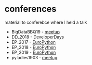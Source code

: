 # conferences
material to conferebce where I held a talk
- BigDataBBQ19 - [meetup](https://www.koenigsweg.com/veranstaltungen/bigdatabbq2019/index_ger.html)
- DD_2018 - [DeveloperDays]()
- EP_2017 - [EuroPython](https://ep2017.europython.eu/en/)
- EP_2018 - [EuroPython](https://ep2018.europython.eu/en/)
- EP_2019 - [EuroPython](https://ep2019.europython.eu/)
- pyladies1903 - [meetup](https://www.koenigsweg.com/veranstaltungen/bigdatabbq2019/index_ger.html)

